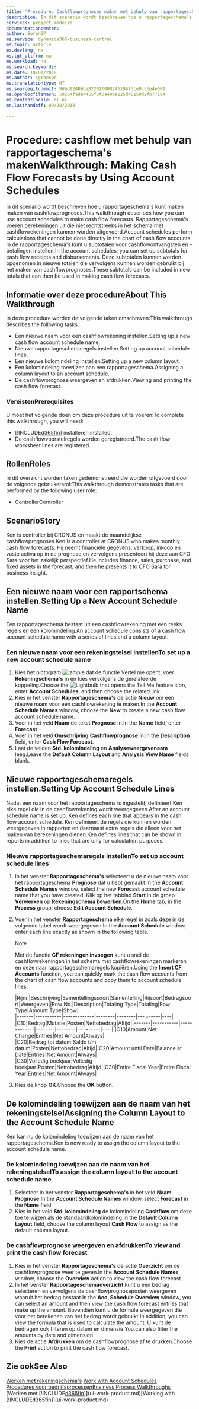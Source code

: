 ```yaml
---
title: 'Procedure: Cashflowprognoses maken met behulp van rapportageschema''s | Microsoft Docs'
description: In dit scenario wordt beschreven hoe u rapportageschema's kunt maken maken van cashflowprognoses. Rapportageschema's voeren berekeningen uit die niet rechtstreeks in het schema met cashflowrekeningen kunnen worden uitgevoerd. In de rapportageschema's kunt u subtotalen voor cashflowontvangsten en -betalingen instellen. Deze subtotalen kunnen worden opgenomen in nieuwe totalen die vervolgens kunnen worden gebruikt bij het maken van cashflowprognoses.
services: project-madeira
documentationcenter: 
author: SorenGP
ms.service: dynamics365-business-central
ms.topic: article
ms.devlang: na
ms.tgt_pltfrm: na
ms.workload: na
ms.search.keywords: 
ms.date: 10/01/2018
ms.author: sgroespe
ms.translationtype: HT
ms.sourcegitcommit: 9dbd92409ba02281f008246194f3ce0c53e4e001
ms.openlocfilehash: 59264fada4455f3f0a40ba225d45159d2fb77194
ms.contentlocale: nl-nl
ms.lasthandoff: 09/28/2018

---
```

# <a name="walkthrough-making-cash-flow-forecasts-by-using-account-schedules"></a><span data-ttu-id="dc029-106">Procedure: cashflow met behulp van rapportageschema's maken</span><span class="sxs-lookup"><span data-stu-id="dc029-106">Walkthrough: Making Cash Flow Forecasts by Using Account Schedules</span></span>
<span data-ttu-id="dc029-107">In dit scenario wordt beschreven hoe u rapportageschema's kunt maken maken van cashflowprognoses.</span><span class="sxs-lookup"><span data-stu-id="dc029-107">This walkthrough describes how you can use account schedules to make cash flow forecasts.</span></span> <span data-ttu-id="dc029-108">Rapportageschema's voeren berekeningen uit die niet rechtstreeks in het schema met cashflowrekeningen kunnen worden uitgevoerd.</span><span class="sxs-lookup"><span data-stu-id="dc029-108">Account schedules perform calculations that cannot be done directly in the chart of cash flow accounts.</span></span> <span data-ttu-id="dc029-109">In de rapportageschema's kunt u subtotalen voor cashflowontvangsten en -betalingen instellen.</span><span class="sxs-lookup"><span data-stu-id="dc029-109">In the account schedules, you can set up subtotals for cash flow receipts and disbursements.</span></span> <span data-ttu-id="dc029-110">Deze subtotalen kunnen worden opgenomen in nieuwe totalen die vervolgens kunnen worden gebruikt bij het maken van cashflowprognoses.</span><span class="sxs-lookup"><span data-stu-id="dc029-110">These subtotals can be included in new totals that can then be used in making cash flow forecasts.</span></span>  

## <a name="about-this-walkthrough"></a><span data-ttu-id="dc029-111">Informatie over deze procedure</span><span class="sxs-lookup"><span data-stu-id="dc029-111">About This Walkthrough</span></span>  
<span data-ttu-id="dc029-112">In deze procedure worden de volgende taken omschreven:</span><span class="sxs-lookup"><span data-stu-id="dc029-112">This walkthrough describes the following tasks:</span></span>  

- <span data-ttu-id="dc029-113">Een nieuwe naam voor een cashflowrekening instellen.</span><span class="sxs-lookup"><span data-stu-id="dc029-113">Setting up a new cash flow account schedule name.</span></span>  
- <span data-ttu-id="dc029-114">Nieuwe rapportageschemaregels instellen.</span><span class="sxs-lookup"><span data-stu-id="dc029-114">Setting up account schedule lines.</span></span>  
- <span data-ttu-id="dc029-115">Een nieuwe kolomindeling instellen.</span><span class="sxs-lookup"><span data-stu-id="dc029-115">Setting up a new column layout.</span></span>  
- <span data-ttu-id="dc029-116">Een kolomindeling toewijzen aan een rapportageschema.</span><span class="sxs-lookup"><span data-stu-id="dc029-116">Assigning a column layout to an account schedule.</span></span>  
- <span data-ttu-id="dc029-117">De cashflowprognose weergeven en afdrukken.</span><span class="sxs-lookup"><span data-stu-id="dc029-117">Viewing and printing the cash flow forecast.</span></span>  

### <a name="prerequisites"></a><span data-ttu-id="dc029-118">Vereisten</span><span class="sxs-lookup"><span data-stu-id="dc029-118">Prerequisites</span></span>  
<span data-ttu-id="dc029-119">U moet het volgende doen om deze procedure uit te voeren:</span><span class="sxs-lookup"><span data-stu-id="dc029-119">To complete this walkthrough, you will need:</span></span>  

- [!INCLUDE[d365fin](includes/d365fin_md.md)] <span data-ttu-id="dc029-120">installeren.</span><span class="sxs-lookup"><span data-stu-id="dc029-120">installed.</span></span>  
- <span data-ttu-id="dc029-121">De cashflowvoorstelregels worden geregistreerd.</span><span class="sxs-lookup"><span data-stu-id="dc029-121">The cash flow worksheet lines are registered.</span></span>  

## <a name="roles"></a><span data-ttu-id="dc029-122">Rollen</span><span class="sxs-lookup"><span data-stu-id="dc029-122">Roles</span></span>  
<span data-ttu-id="dc029-123">In dit overzicht worden taken gedemonstreerd die worden uitgevoerd door de volgende gebruikersrol:</span><span class="sxs-lookup"><span data-stu-id="dc029-123">This walkthrough demonstrates tasks that are performed by the following user role:</span></span>  

- <span data-ttu-id="dc029-124">Controller</span><span class="sxs-lookup"><span data-stu-id="dc029-124">Controller</span></span>  

## <a name="story"></a><span data-ttu-id="dc029-125">Scenario</span><span class="sxs-lookup"><span data-stu-id="dc029-125">Story</span></span>  
<span data-ttu-id="dc029-126">Ken is controller bij CRONUS en maakt de maandelijkse cashflowprognoses.</span><span class="sxs-lookup"><span data-stu-id="dc029-126">Ken is a controller at CRONUS who makes monthly cash flow forecasts.</span></span> <span data-ttu-id="dc029-127">Hij neemt financiële gegevens, verkoop, inkoop en vaste activa op in de prognose en vervolgens presenteert hij deze aan CFO Sara voor het zakelijk perspectief.</span><span class="sxs-lookup"><span data-stu-id="dc029-127">He includes finance, sales, purchase, and fixed assets in the forecast, and then he presents it to CFO Sara for business insight.</span></span>  

## <a name="setting-up-a-new-account-schedule-name"></a><span data-ttu-id="dc029-128">Een nieuwe naam voor een rapportschema instellen.</span><span class="sxs-lookup"><span data-stu-id="dc029-128">Setting Up a New Account Schedule Name</span></span>  
<span data-ttu-id="dc029-129">Een rapportageschema bestaat uit een cashflowrekening met een reeks regels en een kolomindeling.</span><span class="sxs-lookup"><span data-stu-id="dc029-129">An account schedule consists of a cash flow account schedule name with a series of lines and a column layout.</span></span>  

### <a name="to-set-up-a-new-account-schedule-name"></a><span data-ttu-id="dc029-130">Een nieuwe naam voor een rekeningstelsel instellen</span><span class="sxs-lookup"><span data-stu-id="dc029-130">To set up a new account schedule name</span></span>  

1.  <span data-ttu-id="dc029-131">Kies het pictogram ![lampje dat de functie Vertel me opent](media/ui-search/search_small.png "Vertel me wat u wilt doen"), voer **Rekeningschema's** in en kies vervolgens de gerelateerde koppeling.</span><span class="sxs-lookup"><span data-stu-id="dc029-131">Choose the ![Lightbulb that opens the Tell Me feature](media/ui-search/search_small.png "Tell me what you want to do") icon, enter **Account Schedules**, and then choose the related link.</span></span>  
2.  <span data-ttu-id="dc029-132">Kies in het venster **Rapportageschema's** de actie **Nieuw** om een nieuwe naam voor een cashflowrekening te maken.</span><span class="sxs-lookup"><span data-stu-id="dc029-132">In the **Account Schedule Names** window, choose the **New** to create a new cash flow account schedule name.</span></span>  
3.  <span data-ttu-id="dc029-133">Voer in het veld **Naam** de tekst **Prognose** in.</span><span class="sxs-lookup"><span data-stu-id="dc029-133">In the **Name** field, enter **Forecast**.</span></span>  
4.  <span data-ttu-id="dc029-134">Voer in het veld **Omschrijving** **Cashflowprognose** in.</span><span class="sxs-lookup"><span data-stu-id="dc029-134">In the **Description** field, enter **Cash Flow Forecast**.</span></span>  
5.  <span data-ttu-id="dc029-135">Laat de velden **Std. kolomindeling** en **Analyseweergavenaam** leeg.</span><span class="sxs-lookup"><span data-stu-id="dc029-135">Leave the **Default Column Layout** and **Analysis View Name** fields blank.</span></span>  

## <a name="setting-up-account-schedule-lines"></a><span data-ttu-id="dc029-136">Nieuwe rapportageschemaregels instellen.</span><span class="sxs-lookup"><span data-stu-id="dc029-136">Setting Up Account Schedule Lines</span></span>  
<span data-ttu-id="dc029-137">Nadat een naam voor het rapportageschema is ingesteld, definieert Ken elke regel die in de cashflowrekening wordt weergegeven.</span><span class="sxs-lookup"><span data-stu-id="dc029-137">After an account schedule name is set up, Ken defines each line that appears in the cash flow account schedule.</span></span> <span data-ttu-id="dc029-138">Ken definieert de regels die kunnen worden weergegeven in rapporten en daarnaast extra regels die alleen voor het maken van berekeningen dienen.</span><span class="sxs-lookup"><span data-stu-id="dc029-138">Ken defines lines that can be shown in reports in addition to lines that are only for calculation purposes.</span></span>  

### <a name="to-set-up-account-schedule-lines"></a><span data-ttu-id="dc029-139">Nieuwe rapportageschemaregels instellen</span><span class="sxs-lookup"><span data-stu-id="dc029-139">To set up account schedule lines</span></span>  

1.  <span data-ttu-id="dc029-140">In het venster **Rapportageschema's** selecteert u de nieuwe naam voor het rapportageschema **Prognose** dat u hebt gemaakt.</span><span class="sxs-lookup"><span data-stu-id="dc029-140">In the **Account Schedule Names** window, select the new **Forecast** account schedule name that you have created.</span></span> <span data-ttu-id="dc029-141">Klik op het tabblad **Start** in de groep **Verwerken** op **Rekeningschema bewerken**.</span><span class="sxs-lookup"><span data-stu-id="dc029-141">On the **Home** tab, in the **Process** group, choose **Edit Account Schedule**.</span></span>  
2.  <span data-ttu-id="dc029-142">Voer in het venster **Rapportageschema** elke regel in zoals deze in de volgende tabel wordt weergegeven.</span><span class="sxs-lookup"><span data-stu-id="dc029-142">In the **Account Schedule** window, enter each line exactly as shown in the following table.</span></span>  

    > [!NOTE]  
    >  <span data-ttu-id="dc029-143">Met de functie **CF rekeningen invoegen** kunt u snel de cashflowrekeningen in het schema met cashflowrekeningen markeren en deze naar rapportageschemaregels kopiëren.</span><span class="sxs-lookup"><span data-stu-id="dc029-143">Using the **Insert CF Accounts** function, you can quickly mark the cash flow accounts from the chart of cash flow accounts and copy them to account schedule lines.</span></span>  

    <span data-ttu-id="dc029-144">|Rijnr.|Beschrijving|Samentellingssoort|Samentelling|Rijsoort|Bedragsoort|Weergeven|</span><span class="sxs-lookup"><span data-stu-id="dc029-144">|Row No.|Description|Totaling Type|Totaling|Row Type|Amount Type|Show|</span></span>  
    <span data-ttu-id="dc029-145">|-------|-----------|-------------|--------|--------|---  ------|----| |C10|Bedrag|Mutatie|Posten|Nettobedrag|Altijd|</span><span class="sxs-lookup"><span data-stu-id="dc029-145">|-------|-----------|-------------|--------|--------|---  ------|----| |C10|Amount|Net Change|Entries|Net Amount|Always|</span></span>  
    <span data-ttu-id="dc029-146">|C20|Bedrag tot datum|Saldo t/m datum|Posten|Nettobedrag|Altijd|</span><span class="sxs-lookup"><span data-stu-id="dc029-146">|C20|Amount until Date|Balance at Date|Entries|Net Amount|Always|</span></span>  
    <span data-ttu-id="dc029-147">|C30|Volledig boekjaar|Volledig boekjaar|Posten|Nettobedrag|Altijd|</span><span class="sxs-lookup"><span data-stu-id="dc029-147">|C30|Entire Fiscal Year|Entire Fiscal Year|Entries|Net Amount|Always|</span></span>  

4.  <span data-ttu-id="dc029-148">Kies de knop **OK**.</span><span class="sxs-lookup"><span data-stu-id="dc029-148">Choose the **OK** button.</span></span>  

## <a name="assigning-the-column-layout-to-the-account-schedule-name"></a><span data-ttu-id="dc029-149">De kolomindeling toewijzen aan de naam van het rekeningstelsel</span><span class="sxs-lookup"><span data-stu-id="dc029-149">Assigning the Column Layout to the Account Schedule Name</span></span>  
<span data-ttu-id="dc029-150">Ken kan nu de kolomindeling toewijzen aan de naam van het rapportageschema.</span><span class="sxs-lookup"><span data-stu-id="dc029-150">Ken is now ready to assign the column layout to the account schedule name.</span></span>  

### <a name="to-assign-the-column-layout-to-the-account-schedule-name"></a><span data-ttu-id="dc029-151">De kolomindeling toewijzen aan de naam van het rekeningstelsel</span><span class="sxs-lookup"><span data-stu-id="dc029-151">To assign the column layout to the account schedule name</span></span>  

1.  <span data-ttu-id="dc029-152">Selecteer in het venster **Rapportageschema's** in het veld **Naam** **Prognose**.</span><span class="sxs-lookup"><span data-stu-id="dc029-152">In the **Account Schedule Names** window, select **Forecast** in the **Name** field.</span></span>  
2.  <span data-ttu-id="dc029-153">Kies in het veld **Std. kolomindeling** de kolomindeling **Cashflow** om deze toe te wijzen als de standaardkolomindeling.</span><span class="sxs-lookup"><span data-stu-id="dc029-153">In the **Default Column Layout** field, choose the column layout **Cash Flow** to assign as the default column layout.</span></span>  

### <a name="to-view-and-print-the-cash-flow-forecast"></a><span data-ttu-id="dc029-154">De cashflowprognose weergeven en afdrukken</span><span class="sxs-lookup"><span data-stu-id="dc029-154">To view and print the cash flow forecast</span></span>  
1.  <span data-ttu-id="dc029-155">Kies in het venster **Rapportageschema's** de actie **Overzicht** om de cashflowprognose weer te geven.</span><span class="sxs-lookup"><span data-stu-id="dc029-155">In the **Account Schedule Names** window, choose the **Overview** action to view the cash flow forecast.</span></span>  
2.  <span data-ttu-id="dc029-156">In het venster **Rapportageschemaoverzicht** kunt u een bedrag selecteren en vervolgens de cashflowprognoseposten weergeven waaruit het bedrag bestaat.</span><span class="sxs-lookup"><span data-stu-id="dc029-156">In the **Acc. Schedule Overview** window, you can select an amount and then view the cash flow forecast entries that make up the amount.</span></span> <span data-ttu-id="dc029-157">Bovendien kunt u de formule weergegeven die voor het berekenen van het bedrag wordt gebruikt.</span><span class="sxs-lookup"><span data-stu-id="dc029-157">In addition, you can view the formula that is used to calculate the amount.</span></span> <span data-ttu-id="dc029-158">U kunt de bedragen ook filteren op datum en dimensie.</span><span class="sxs-lookup"><span data-stu-id="dc029-158">You can also filter the amounts by date and dimension.</span></span>  
3.  <span data-ttu-id="dc029-159">Kies de actie **Afdrukken** om de cashflowprognose af te drukken.</span><span class="sxs-lookup"><span data-stu-id="dc029-159">Choose the **Print** action to print the cash flow forecast.</span></span>  

## <a name="see-also"></a><span data-ttu-id="dc029-160">Zie ook</span><span class="sxs-lookup"><span data-stu-id="dc029-160">See Also</span></span>  
 <span data-ttu-id="dc029-161">[Werken met rekeningschema's](bi-how-work-account-schedule.md) </span><span class="sxs-lookup"><span data-stu-id="dc029-161">[Work with Account Schedules](bi-how-work-account-schedule.md) </span></span>  
 [<span data-ttu-id="dc029-162">Procedures voor bedrijfsprocessen</span><span class="sxs-lookup"><span data-stu-id="dc029-162">Business Process Walkthroughs</span></span>](walkthrough-business-process-walkthroughs.md)  
 <span data-ttu-id="dc029-163">[Werken met [!INCLUDE[d365fin](includes/d365fin_md.md)]](ui-work-product.md)</span><span class="sxs-lookup"><span data-stu-id="dc029-163">[Working with [!INCLUDE[d365fin](includes/d365fin_md.md)]](ui-work-product.md)</span></span>

